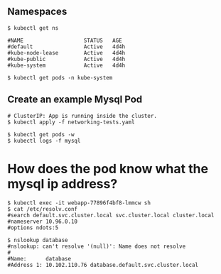 ## Namespaces
```shell
$ kubectl get ns

#NAME                   STATUS   AGE
#default                Active   4d4h
#kube-node-lease        Active   4d4h
#kube-public            Active   4d4h
#kube-system            Active   4d4h

$ kubectl get pods -n kube-system
```
## Create an example Mysql Pod
```shell
# ClusterIP: App is running inside the cluster.
$ kubectl apply -f networking-tests.yaml

$ kubectl get pods -w
$ kubectl logs -f mysql
```

# How does the pod know what the mysql ip address?
```shell
$ kubectl exec -it webapp-77896f4bf8-lmmcw sh
$ cat /etc/resolv.conf
#search default.svc.cluster.local svc.cluster.local cluster.local
#nameserver 10.96.0.10
#options ndots:5

$ nslookup database
#nslookup: can't resolve '(null)': Name does not resolve
#
#Name:      database
#Address 1: 10.102.110.76 database.default.svc.cluster.local
```
